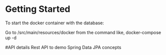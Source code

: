 # Getting Started

To start the docker container with the database:

Go to /src/main/resources/docker
from the command like, docker-compose up -d

#API details
Rest API to demo Spring Data JPA concepts

